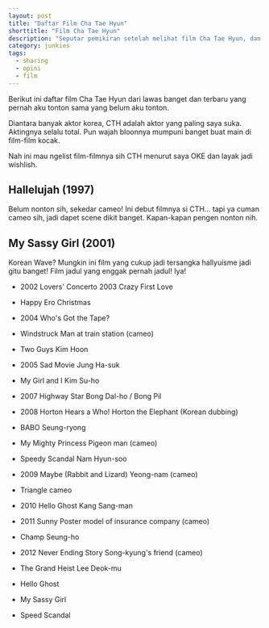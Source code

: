 ```yaml
---
layout: post
title: "Daftar Film Cha Tae Hyun"
shorttitle: "Film Cha Tae Hyun"
description: "Seputar pemikiran setelah melihat film Cha Tae Hyun, dan daftar film yang akan saya tonton."
category: junkies
tags:
  - sharing
  - opini
  - film
---
```


Berikut ini daftar film Cha Tae Hyun dari lawas banget dan terbaru yang pernah aku tonton sama yang belum aku tonton.

Diantara banyak aktor korea, CTH adalah aktor yang paling saya suka. Aktingnya selalu total. Pun wajah bloonnya mumpuni banget buat main di film-film kocak.

Nah ini mau ngelist film-filmnya sih CTH menurut saya OKE dan layak jadi wishlish.

## Hallelujah (1997)

Belum nonton sih, sekedar cameo! Ini debut filmnya si CTH... tapi ya cuman cameo sih, jadi dapet scene dikit banget. Kapan-kapan pengen nonton nih.

## My Sassy Girl (2001)

Korean Wave? Mungkin ini film yang cukup jadi tersangka hallyuisme jadi gitu banget! Film jadul yang enggak pernah jadul! Iya!

* 2002 Lovers' Concerto 2003 Crazy First Love

* Happy Ero Christmas

* 2004 Who's Got the Tape?

* Windstruck Man at train station (cameo)

* Two Guys Kim Hoon

* 2005 Sad Movie Jung Ha-suk

* My Girl and I Kim Su-ho

* 2007 Highway Star Bong Dal-ho / Bong Pil

* 2008 Horton Hears a Who! Horton the Elephant (Korean dubbing)

* BABO Seung-ryong

* My Mighty Princess Pigeon man (cameo)

* Speedy Scandal Nam Hyun-soo

* 2009 Maybe (Rabbit and Lizard) Yeong-nam (cameo)

* Triangle cameo

* 2010 Hello Ghost Kang Sang-man

* 2011 Sunny Poster model of insurance company (cameo)

* Champ Seung-ho

* 2012 Never Ending Story Song-kyung's friend (cameo)

* The Grand Heist Lee Deok-mu

* Hello Ghost

* My Sassy Girl

* Speed Scandal
